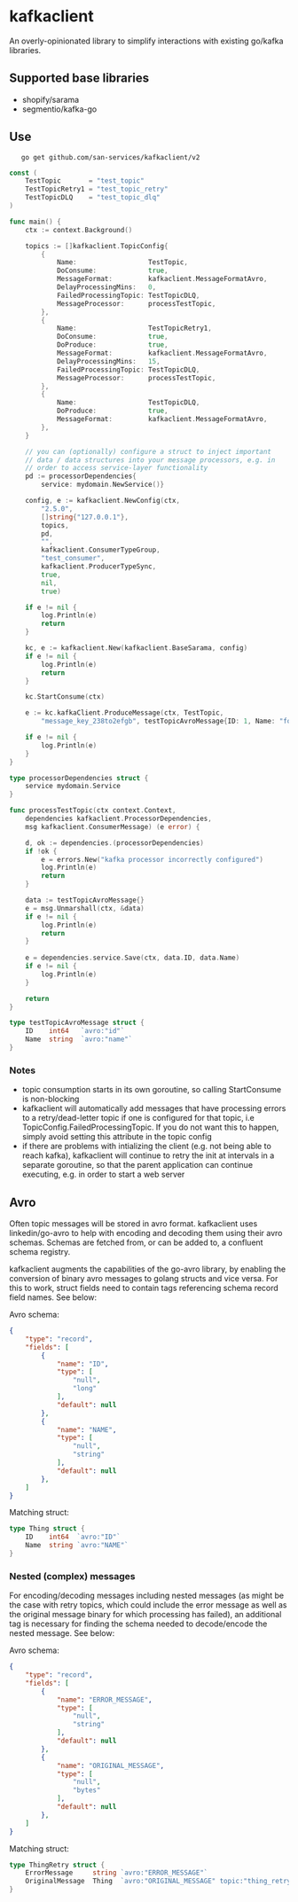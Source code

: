 # kafkaclient

An overly-opinionated library to simplify interactions with existing go/kafka libraries.

## Supported base libraries

- shopify/sarama 
- segmentio/kafka-go 

## Use

```
   go get github.com/san-services/kafkaclient/v2
```

```go
const (
    TestTopic       = "test_topic"
    TestTopicRetry1 = "test_topic_retry"
    TestTopicDLQ    = "test_topic_dlq"
)

func main() {
    ctx := context.Background()

    topics := []kafkaclient.TopicConfig{
        {
            Name:                  TestTopic,
            DoConsume:             true,
            MessageFormat:         kafkaclient.MessageFormatAvro,
            DelayProcessingMins:   0,
            FailedProcessingTopic: TestTopicDLQ,
            MessageProcessor:      processTestTopic,
        },
        {
            Name:                  TestTopicRetry1,
            DoConsume:             true,
            DoProduce:             true,
            MessageFormat:         kafkaclient.MessageFormatAvro,
            DelayProcessingMins:   15,
            FailedProcessingTopic: TestTopicDLQ,
            MessageProcessor:      processTestTopic,
        },
        {
            Name:                  TestTopicDLQ,
            DoProduce:             true,
            MessageFormat:         kafkaclient.MessageFormatAvro,
        },
    }

    // you can (optionally) configure a struct to inject important
    // data / data structures into your message processors, e.g. in 
    // order to access service-layer functionality
    pd := processorDependencies{
        service: mydomain.NewService()}

    config, e := kafkaclient.NewConfig(ctx, 
        "2.5.0", 
        []string{"127.0.0.1"}, 
        topics, 
        pd,
        "", 
        kafkaclient.ConsumerTypeGroup,
        "test_consumer", 
        kafkaclient.ProducerTypeSync, 
        true, 
        nil, 
        true)

    if e != nil {
        log.Println(e)
        return
    }

    kc, e := kafkaclient.New(kafkaclient.BaseSarama, config)
    if e != nil {
        log.Println(e)
        return
    }

    kc.StartConsume(ctx)

    e := kc.kafkaClient.ProduceMessage(ctx, TestTopic, 
	    "message_key_238to2efgb", testTopicAvroMessage{ID: 1, Name: "foofoo"})

    if e != nil {
        log.Println(e)
    }
}

type processorDependencies struct {
    service mydomain.Service
}

func processTestTopic(ctx context.Context, 
    dependencies kafkaclient.ProcessorDependencies, 
    msg kafkaclient.ConsumerMessage) (e error) {

    d, ok := dependencies.(processorDependencies)
    if !ok {
        e = errors.New("kafka processor incorrectly configured")
        log.Println(e)
        return
    } 

    data := testTopicAvroMessage{}
    e = msg.Unmarshall(ctx, &data)
    if e != nil {
        log.Println(e)
		return
    }
    
    e = dependencies.service.Save(ctx, data.ID, data.Name)
    if e != nil {
        log.Println(e)
    }

    return
}

type testTopicAvroMessage struct {
	ID    int64   `avro:"id"`
	Name  string  `avro:"name"`
}
```

### Notes

- topic consumption starts in its own goroutine, so calling StartConsume is non-blocking
- kafkaclient will automatically add messages that have processing errors to a retry/dead-letter topic if one is configured for that topic, i.e TopicConfig.FailedProcessingTopic. If you do not want this to happen, simply avoid setting this attribute in the topic config
- if there are problems with intializing the client (e.g. not being able to reach kafka), kafkaclient will continue to retry the init at intervals in a separate goroutine, so that the parent application can continue executing, e.g. in order to start a web server

## Avro

Often topic messages will be stored in avro format. kafkaclient uses linkedin/go-avro to help with encoding and decoding them using their avro schemas. Schemas are fetched from, or can be added to, a confluent schema registry. 

kafkaclient augments the capabilities of the go-avro library, by enabling the conversion of binary avro messages to golang structs and vice versa. 
For this to work, struct fields need to contain tags referencing schema record field names. See below:

Avro schema:
```json
{
    "type": "record",
    "fields": [
        {
            "name": "ID",
            "type": [
                "null",
                "long"
            ],
            "default": null
        },
        {
            "name": "NAME",
            "type": [
                "null",
                "string"
            ],
            "default": null
        },  
    ]
}
```
Matching struct:
```go
type Thing struct {
    ID    int64  `avro:"ID"`
    Name  string `avro:"NAME"`
}
```

### Nested (complex) messages

For encoding/decoding messages including nested messages (as might be the case with retry topics, which could include the error message as well as the original message binary for which processing has failed), an additional tag is necessary for finding the schema needed to decode/encode the nested message. See below:

Avro schema:
```json
{
    "type": "record",
    "fields": [
        {
            "name": "ERROR_MESSAGE",
            "type": [
                "null",
                "string"
            ],
            "default": null
        },
        {
            "name": "ORIGINAL_MESSAGE",
            "type": [
                "null",
                "bytes"
            ],
            "default": null
        },
    ]
}
```
Matching struct:
```go
type ThingRetry struct {
    ErrorMessage     string `avro:"ERROR_MESSAGE"`
    OriginalMessage  Thing  `avro:"ORIGINAL_MESSAGE" topic:"thing_retry_1"`
}
```	
	 
